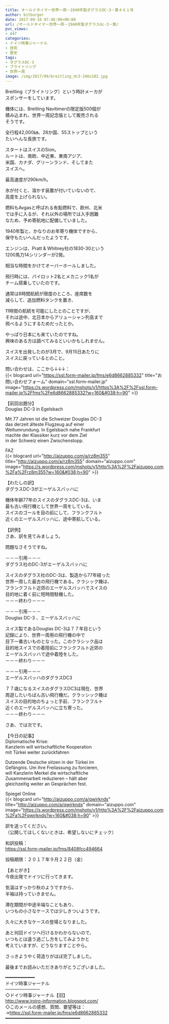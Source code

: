 ```yaml
---
title: オールドタイマー世界一周－1940年製ダグラスDC-3－第４６１号
author: bitburger
date: 2017-09-16 07:46:08+00:00
url: /オールドタイマー世界一周－1940年製ダグラスdc-3－第/
pvc_views:
- 447
categories:
- ドイツ時事ジャーナル
- 技術
- 歴史
tags:
- ダグラスDC-3
- ブライトリング
- 世界一周
image: /img/2017/09/breitling_dc3-246x182.jpg
---
```

Breitling（ブライトリング）という時計メーカが  
スポンサーをしています。  
  
機体には、Breitling Navitimerの限定版500個が  
積み込まれ、世界一周記念版として販売される  
そうです。  
  
全行程42,000㎞、28か国、55ストップという  
たいへんな長旅です。

スタートはスイスのSion。  
ルートは、南欧、中近東、東南アジア、  
米国、カナダ、グリーンランド、そしてまた  
スイスへ。  
  
最高速度が290km/h。  
  
氷が付くと、溶かす装置が付いていないので、  
高度を上げられない。  
  
燃料もAvgasと呼ばれる有鉛燃料で、欧州、北米  
では手に入るが、それ以外の場所では入手困難  
なため、予め寄航地に配備していました。 

1940年製と、かなりのお年寄り機体ですから、  
保守もたいへんだったようです。  
  
エンジンは、Pratt & Whitney社の1830-30という  
1200馬力14シリンダーが2発。  
  
相当な時間をかけてオーバーホールしました。  
  
飛行時には、パイロット2名とメカニック1名が  
チーム搭乗していたのです。 

通常は8時間航続が限度のところ、座席数を  
減らして、追加燃料タンクを置き、  
  
11時間の航続を可能にしたとのことですが、  
それは途中、北日本からアリューシャン列島まで  
飛べるようにするためだったとか。  
  
やっぱり日本にも来ていたのですね。  
興味のある方は調べてみるといいかもしれません。  
  
スイスを出発したのが3月で、9月15日あたりに  
スイスに戻っているとのこと。  
  
問い合わせは、ここから↓↓↓：  
{{< blogcard url="https://ssl.form-mailer.jp/fms/e6d8662885332" title="&#12362;&#21839;&#12356;&#21512;&#12431;&#12379;&#12501;&#12457;&#12540;&#12512;" domain="ssl.form-mailer.jp" image="https://s.wordpress.com/mshots/v1/https%3A%2F%2Fssl.form-mailer.jp%2Ffms%2Fe6d8662885332?w=160&#038;h=90" >}} 

【前回出題分】  
Douglas DC-3 in Egelsbach  
  
Mit 77 Jahren ist die Schweizer Douglas DC-3  
das derzeit älteste Flugzeug auf einer  
Weltumrundung. In Egelsbach nahe Frankfurt  
machte der Klassiker kurz vor dem Ziel  
in der Schweiz einen Zwischenstopp.  
  
FAZ  
{{< blogcard url="http://aizuppo.com/a/rz8m355" title="http://aizuppo.com/a/rz8m355" domain="aizuppo.com" image="https://s.wordpress.com/mshots/v1/http%3A%2F%2Faizuppo.com%2Fa%2Frz8m355?w=160&#038;h=90" >}} 

【わたしの訳】  
ダグラスDC-3がエーゲルスバッハに  
  
機体年齢77年のスイスのダグラスDC-3は、いま  
最も古い飛行機として世界一周をしている。  
スイスのゴールを目の前にして、フランクフルト  
近くのエーゲルスバッハに、途中寄航している。 

【訳例】  
さあ、訳を見てみましょう。  
  
問題なさそうですね。 

－－－引用－－－  
ダグラス社のDC-3がエーゲルスバッハに  
  
スイスのダグラス社のDC-3は、製造から77年経った  
世界一周した最古の飛行機である。クラシック機は、  
フランクフルト近郊のエーゲルスバッハでスイスの  
目的地に着く前に短時間駐機した。  
－－－終わり－－－ 

－－－引用－－－  
Douglas DC-3 、エーゲルスバッハに  
  
スイス製であるDouglas DC-3は７７年目という  
記録により、世界一周用の飛行機の中で  
目下一番古いものとなった。このクラシック品は  
目的地スイスでの着陸前にフランクフルト近郊の  
エーゲルスバッハで途中着陸をした。  
－－－終わり－－－ 

－－－引用－－－  
エーゲルスバッハのダグラスDC3  
  
７７歳になるスイスのダグラスDC3は現在、世界  
周遊したいちばん古い飛行機だ。クラッシック機は  
スイスの目的地のちょっと手前、フランクフルト  
近くのエーゲルスバッハに立ち寄った。  
－－－終わり－－－ 

さあ、では次です。  
  
【今日の記事】  
Diplomatische Krise:  
Kanzlerin will wirtschaftliche Kooperation  
mit Türkei weiter zurückfahren  
  
Dutzende Deutsche sitzen in der Türkei im  
Gefängnis. Um ihre Freilassung zu forcieren,  
will Kanzlerin Merkel die wirtschaftliche  
Zusammenarbeit reduzieren &#8211; hält aber  
gleichzeitig weiter an Gesprächen fest.  
  
Spiegel Online  
{{< blogcard url="http://aizuppo.com/a/qwirknds" title="http://aizuppo.com/a/qwirknds" domain="aizuppo.com" image="https://s.wordpress.com/mshots/v1/http%3A%2F%2Faizuppo.com%2Fa%2Fqwirknds?w=160&#038;h=90" >}} 

訳を送ってください。  
（公開してほしくないときは、希望しないにチェック）  
  
和訳投稿：  
 <https://ssl.form-mailer.jp/fms/8408fcc494664>  
  
投稿期限：２０１７年９月２２日（金） 

【あとがき】  
今夜出発でドイツに行ってきます。  
  
気温はすっかり秋のようですから、  
半袖は持っていきません。  
  
滞在期間が中途半端なこともあり、  
いつもの小さなケースでは少しきついようです。  
  
久々に大きなケースの登場となりました。  
  
あと何回ドイツへ行けるかわからないので、  
いつもとは違う過ごし方をしてみようかと  
考えていますが、どうなりますことやら。  
  
さっきようやく荷造りがほぼ完了しました。  
  
最後までお読みいただきありがとうございました。 

━━━━━━━━━━━  
ドイツ時事ジャーナル  
───────────  
◇ドイツ時事ジャーナル【旧】  
<http://www.iroiro-information.blogspot.com/>  
◇このメールの感想、質問、要望等は：  
-><https://ssl.form-mailer.jp/fms/e6d8662885332>  
━━━━━━━━━━━━━━━━━━━━━━━━━━━━